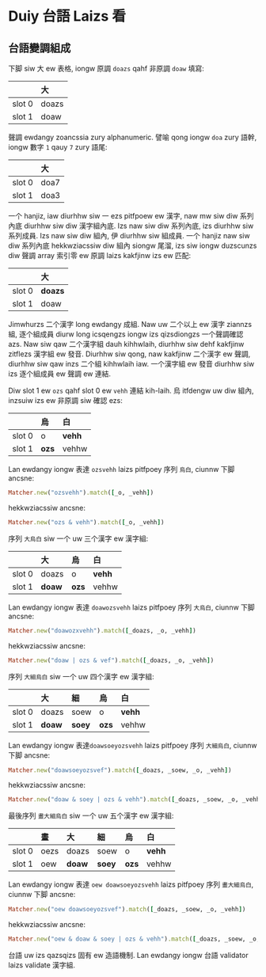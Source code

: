# Duiy 台語 Laizs 看

## 台語變調組成

下脚 siw 大 ew 表格, iongw 原調 `doazs` qahf 非原調 `doaw` 填寫:

| | 大 |
| :--- | :--- |
| slot 0 | doazs |
| slot 1 | doaw |

聲調 ewdangy zoancssia zury alphanumeric. 譬喻 qong iongw `doa` zury 語幹, iongw 數字 `1` qauy `7` zury 語尾:

| | 大 |
| :--- | :--- |
| slot 0 | doa7 |
| slot 1 | doa3 |

一个 hanjiz, iaw diurhhw siw 一 ezs pitfpoew ew 漢字, naw mw siw diw 系列內底 diurhhw siw diw 漢字組內底. Izs naw siw diw 系列內底, izs diurhhw siw 系列成員. Izs naw siw diw 組內, 伊 diurhhw siw 組成員. 一个 hanjiz naw siw diw 系列內底 hekkwziacssiw diw 組內 siongw 尾溜, izs siw iongw duzscunzs diw 聲調 array 索引零 ew 原調 laizs kakfjinw izs ew 匹配:

| | 大 |
| :--- | :--- |
| slot 0 | **doazs** |
| slot 1 | doaw |

Jimwhurzs 二个漢字 long ewdangy 成組. Naw uw 二个以上 ew 漢字 ziannzs 組, 逐个組成員 diurw long icsqengzs iongw izs qizsdiongzs 一个聲調確認 azs. Naw siw qaw 二个漢字組 dauh kihhwlaih, diurhhw siw dehf kakfjinw zitflezs 漢字組 ew 發音. Diurhhw siw qong, naw kakfjinw 二个漢字 ew 聲調, diurhhw siw qaw inzs 二个組 kihhwlaih iaw. 一个漢字組 ew 發音 diurhhw siw izs 逐个組成員 ew 聲調 ew 連結.

Diw slot 1 ew `ozs` qahf slot 0 ew `vehh` 連結 kih-laih. 烏 itfdengw uw diw 組內, inzsuiw izs ew 非原調 siw 確認 ezs:

| | 烏 | 白 |
| :--- | :--- | :--- |
| slot 0 | o | **vehh** |
| slot 1 | **ozs** | vehhw |

Lan ewdangy iongw 表達 `ozsvehh` laizs pitfpoey 序列 `烏白`, ciunnw 下脚 ancsne:

```ruby
Matcher.new("ozsvehh").match([_o, _vehh])
```

hekkwziacssiw ancsne:

```ruby
Matcher.new("ozs & vehh").match([_o, _vehh])
```

序列 `大烏白` siw 一个 uw 三个漢字 ew 漢字組:

| | 大 | 烏 | 白 |
| :--- | :--- | :--- | :--- |
| slot 0 | doazs | o | **vehh** |
| slot 1 | **doaw** | **ozs** | vehhw |

Lan ewdangy iongw 表達 `doawozsvehh` laizs pitfpoey 序列 `大烏白`, ciunnw 下脚 ancsne:

```ruby
Matcher.new("doawozxvehh").match([_doazs, _o, _vehh])
```

hekkwziacssiw ancsne:

```ruby
Matcher.new("doaw | ozs & vef").match([_doazs, _o, _vehh])
```

序列 `大細烏白` siw 一个 uw 四个漢字 ew 漢字組:

| | 大 | 細 | 烏 | 白 |
| :--- | :--- | :--- | :--- | :--- |
| slot 0 | doazs | soew | o | **vehh** |
| slot 1 | **doaw** | **soey** | **ozs** | vehhw |

Lan ewdangy iongw 表達`doawsoeyozsvehh` laizs pitfpoey 序列 `大細烏白`, ciunnw 下脚 ancsne:

```ruby
Matcher.new("doawsoeyozsvef").match([_doazs, _soew, _o, _vehh])
```

hekkwziacssiw ancsne:

```ruby
Matcher.new("doaw & soey | ozs & vehh").match([_doazs, _soew, _o, _vehh])
```

最後序列 `畫大細烏白` siw 一个 uw 五个漢字 ew 漢字組:

| | 畫 | 大 | 細 | 烏 | 白 |
| :--- | :--- | :--- | :--- | :--- | :--- |
| slot 0 | oezs | doazs | soew | o | **vehh** |
| slot 1 | oew | **doaw** | **soey** | **ozs** | vehhw |

Lan ewdangy iongw 表達 `oew doawsoeyozsvehh` laizs pitfpoey 序列 `畫大細烏白`, ciunnw 下脚 ancsne:

```ruby
Matcher.new("oew doawsoeyozsvef").match([_doazs, _soew, _o, _vehh])
```

hekkwziacssiw ancsne:

```ruby
Matcher.new("oew & doaw & soey | ozs & vehh").match([_doazs, _soew, _o, _vehh])
```

台語 uw izs qazsqizs 固有 ew 造語機制. Lan ewdangy iongw 台語 validator laizs validate 漢字組.
